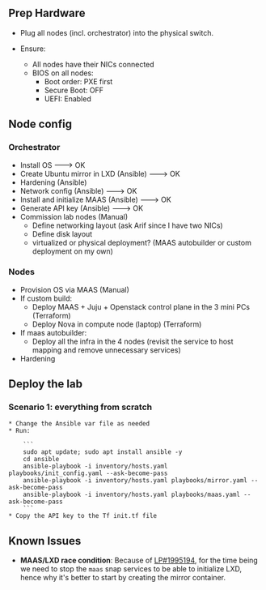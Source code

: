 ## Prep Hardware

* Plug all nodes (incl. orchestrator) into the physical switch.
* Ensure:

  * All nodes have their NICs connected
  * BIOS on all nodes:
    * Boot order: PXE first
    * Secure Boot: OFF
    * UEFI: Enabled

## Node config

### Orchestrator

  * Install OS ---> OK
  * Create Ubuntu mirror in LXD (Ansible) ---> OK
  * Hardening (Ansible)
  * Network config (Ansible) ---> OK
  * Install and initialize MAAS (Ansible) ---> OK
  * Generate API key (Ansible) ---> OK
  * Commission lab nodes (Manual)
    * Define networking layout (ask Arif since I have two NICs)
    * Define disk layout
    * virtualized or physical deployment? (MAAS autobuilder or custom deployment on my own)

### Nodes

  * Provision OS via MAAS (Manual)
  * If custom build:
    * Deploy MAAS + Juju + Openstack control plane in the 3 mini PCs (Terraform)
    * Deploy Nova in compute node (laptop) (Terraform)
  * If maas autobuilder:
    * Deploy all the infra in the 4 nodes (revisit the service to host mapping and remove unnecessary services)
  * Hardening

## Deploy the lab

### Scenario 1: everything from scratch

    * Change the Ansible var file as needed
    * Run:

        ```
        sudo apt update; sudo apt install ansible -y
        cd ansible
        ansible-playbook -i inventory/hosts.yaml playbooks/init_config.yaml --ask-become-pass
        ansible-playbook -i inventory/hosts.yaml playbooks/mirror.yaml --ask-become-pass
        ansible-playbook -i inventory/hosts.yaml playbooks/maas.yaml --ask-become-pass
        ```
    * Copy the API key to the Tf init.tf file


## Known Issues

  * __MAAS/LXD race condition__: Because of [LP#1995194](https://bugs.launchpad.net/ubuntu/+source/lxd/+bug/1995194), for the time being we need to stop the `maas` snap services to be able to initialize LXD, hence why it's better to start by creating the mirror container.